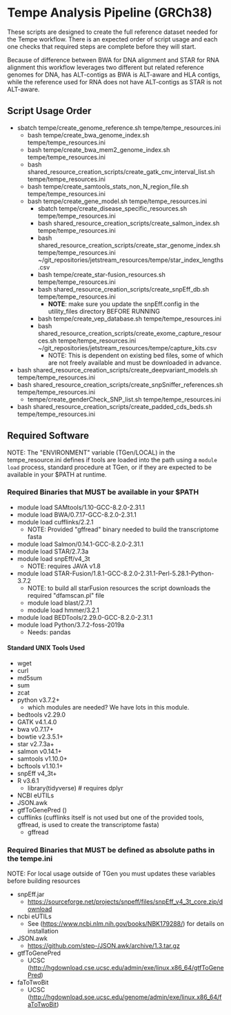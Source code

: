 # Tempe Analysis Pipeline (GRCh38)

These scripts are designed to create the full reference dataset needed for the Tempe workflow.
There is an expected order of script usage and each one checks that required steps are complete
before they will start.

Because of difference between BWA for DNA alignment and STAR for RNA alignment this workflow leverages
two different but related reference genomes for DNA, has ALT-contigs as BWA is ALT-aware and HLA contigs,
while the reference used for RNA does not have ALT-contigs as STAR is not ALT-aware.

## Script Usage Order

* sbatch tempe/create_genome_reference.sh tempe/tempe_resources.ini
  * bash tempe/create_bwa_genome_index.sh tempe/tempe_resources.ini
  * bash tempe/create_bwa_mem2_genome_index.sh tempe/tempe_resources.ini
  * bash shared_resource_creation_scripts/create_gatk_cnv_interval_list.sh tempe/tempe_resources.ini
  * bash tempe/create_samtools_stats_non_N_region_file.sh tempe/tempe_resources.ini
  * bash tempe/create_gene_model.sh tempe/tempe_resources.ini
    * sbatch tempe/create_disease_specific_resources.sh tempe/tempe_resources.ini
    * bash shared_resource_creation_scripts/create_salmon_index.sh tempe/tempe_resources.ini
    * bash shared_resource_creation_scripts/create_star_genome_index.sh tempe/tempe_resources.ini ~/git_repositories/jetstream_resources/tempe/star_index_lengths.csv
    * bash tempe/create_star-fusion_resources.sh tempe/tempe_resources.ini
    * bash shared_resource_creation_scripts/create_snpEff_db.sh tempe/tempe_resources.ini
      * **NOTE**: make sure you update the snpEff.config in the utility_files directory BEFORE RUNNING
    * bash tempe/create_vep_database.sh tempe/tempe_resources.ini
    * bash shared_resource_creation_scripts/create_exome_capture_resources.sh tempe/tempe_resources.ini ~/git_repositories/jetstream_resources/tempe/capture_kits.csv
      * NOTE: This is dependent on existing bed files, some of which are not freely available and must be downloaded in advance.
* bash shared_resource_creation_scripts/create_deepvariant_models.sh tempe/tempe_resources.ini
* bash shared_resource_creation_scripts/create_snpSniffer_references.sh tempe/tempe_resources.ini
  * tempe/create_genderCheck_SNP_list.sh tempe/tempe_resources.ini
* bash shared_resource_creation_scripts/create_padded_cds_beds.sh tempe/tempe_resources.ini

## Required Software

NOTE: The "ENVIRONMENT" variable (TGen/LOCAL) in the tempe_resource.ini defines if tools are loaded into the path using a `module load`
process, standard procedure at TGen, or if they are expected to be available in your $PATH at runtime.

### Required Binaries that MUST be available in your $PATH

* module load SAMtools/1.10-GCC-8.2.0-2.31.1
* module load BWA/0.7.17-GCC-8.2.0-2.31.1
* module load cufflinks/2.2.1
  * NOTE: Provided "gffread" binary needed to build the transcriptome fasta
* module load Salmon/0.14.1-GCC-8.2.0-2.31.1
* module load STAR/2.7.3a
* module load snpEff/v4_3t
  * NOTE: requires JAVA v1.8
* module load STAR-Fusion/1.8.1-GCC-8.2.0-2.31.1-Perl-5.28.1-Python-3.7.2
  * NOTE: to build all starFusion resources the script downloads the required "dfamscan.pl" file
  * module load blast/2.7.1
  * module load hmmer/3.2.1
* module load BEDTools/2.29.0-GCC-8.2.0-2.31.1
* module load Python/3.7.2-foss-2019a
  * Needs: pandas

#### Standard UNIX Tools Used

* wget
* curl
* md5sum
* sum
* zcat
* python v3.7.2+
  * which modules are needed? We have lots in this module.
* bedtools v2.29.0
* GATK v4.1.4.0
* bwa v0.7.17+
* bowtie v2.3.5.1+
* star v2.7.3a+
* salmon v0.14.1+
* samtools v1.10.0+
* bcftools v1.10.1+
* snpEff v4_3t+
* R v3.6.1
  * library(tidyverse) # requires dplyr
* NCBI eUTILs
* JSON.awk
* gtfToGenePred ()
* cufflinks (cufflinks itself is not used but one of the provided tools, gffread, is used to create the transcriptome fasta)
  * gffread

### Required Binaries that MUST be defined as absolute paths in the tempe.ini

NOTE: For local usage outside of TGen you must updates these variables before building resources

* snpEff.jar
  * <https://sourceforge.net/projects/snpeff/files/snpEff_v4_3t_core.zip/download>
* ncbi eUTILs
  * See (<https://www.ncbi.nlm.nih.gov/books/NBK179288/>) for details on installation
* JSON.awk
  * <https://github.com/step-/JSON.awk/archive/1.3.tar.gz>
* gtfToGenePred
  * UCSC (<http://hgdownload.cse.ucsc.edu/admin/exe/linux.x86_64/gtfToGenePred>)
* faToTwoBit
  * UCSC (<http://hgdownload.soe.ucsc.edu/genome/admin/exe/linux.x86_64/faToTwoBit>)

